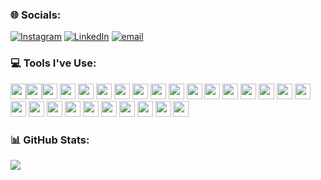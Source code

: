 
### 🌐 Socials:
[![Instagram](https://img.shields.io/badge/Instagram-%23E4405F.svg?logo=Instagram&logoColor=white)](https://instagram.com/neubri) [![LinkedIn](https://img.shields.io/badge/LinkedIn-%230077B5.svg?logo=linkedin&logoColor=white)](https://linkedin.com/in/neubri) [![email](https://img.shields.io/badge/Email-D14836?logo=gmail&logoColor=white)](mailto:neubri.h@gmail.com) 

### 💻 Tools I've Use:
<img src="https://img.shields.io/badge/javascript-%23323330.svg?style=for-the-badge&logo=javascript&logoColor=%23F7DF1E" height="25"/><img src="https://img.shields.io/badge/typescript-%23007ACC.svg?style=for-the-badge&logo=typescript&logoColor=white" height="25"/><img src="https://img.shields.io/badge/html5-%23E34F26.svg?style=for-the-badge&logo=html5&logoColor=white" height="25"/> 
<img src="https://img.shields.io/badge/css3-%231572B6.svg?style=for-the-badge&logo=css3&logoColor=white" height="25"/> 
<img src="https://img.shields.io/badge/AWS-%23FF9900.svg?style=for-the-badge&logo=amazon-aws&logoColor=white" height="25"/> 
<img src="https://img.shields.io/badge/Cloudflare-F38020?style=for-the-badge&logo=Cloudflare&logoColor=white" height="25"/> 
<img src="https://img.shields.io/badge/firebase-%23039BE5.svg?style=for-the-badge&logo=firebase" height="25"/> 
<img src="https://img.shields.io/badge/GoogleCloud-%234285F4.svg?style=for-the-badge&logo=google-cloud&logoColor=white" height="25"/> 
<img src="https://img.shields.io/badge/vercel-%23000000.svg?style=for-the-badge&logo=vercel&logoColor=white" height="25"/> 
<img src="https://img.shields.io/badge/-ApolloGraphQL-311C87?style=for-the-badge&logo=apollo-graphql" height="25"/> 
<img src="https://img.shields.io/badge/bootstrap-%238511FA.svg?style=for-the-badge&logo=bootstrap&logoColor=white" height="25"/> 
<img src="https://img.shields.io/badge/ejs-%23B4CA65.svg?style=for-the-badge&logo=ejs&logoColor=black" height="25"/> 
<img src="https://img.shields.io/badge/expo-1C1E24?style=for-the-badge&logo=expo&logoColor=#D04A37" height="25"/> 
<img src="https://img.shields.io/badge/express.js-%23404d59.svg?style=for-the-badge&logo=express&logoColor=%2361DAFB" height="25"/> 
<img src="https://img.shields.io/badge/Next-black?style=for-the-badge&logo=next.js&logoColor=white" height="25"/> 
<img src="https://img.shields.io/badge/node.js-6DA55F?style=for-the-badge&logo=node.js&logoColor=white" height="25"/> 
<img src="https://img.shields.io/badge/react_native-%2320232a.svg?style=for-the-badge&logo=react&logoColor=%2361DAFB" height="25"/> 
<img src="https://img.shields.io/badge/react-%2320232a.svg?style=for-the-badge&logo=react&logoColor=%2361DAFB" height="25"/> 
<img src="https://img.shields.io/badge/Socket.io-black?style=for-the-badge&logo=socket.io&badgeColor=010101" height="25"/> 
<img src="https://img.shields.io/badge/tailwindcss-%2338B2AC.svg?style=for-the-badge&logo=tailwind-css&logoColor=white" height="25"/> 
<img src="https://img.shields.io/badge/vite-%23646CFF.svg?style=for-the-badge&logo=vite&logoColor=white" height="25"/> 
<img src="https://img.shields.io/badge/mongodb-%234ea94b.svg?style=for-the-badge&logo=mongodb&logoColor=white" height="25"/> 
<img src="https://img.shields.io/badge/mysql-4479A1.svg?style=for-the-badge&logo=mysql&logoColor=white" height="25"/> 
<img src="https://img.shields.io/badge/Sequelize-52B0E7?style=for-the-badge&logo=Sequelize&logoColor=white" height="25"/> 
<img src="https://img.shields.io/badge/Supabase-3ECF8E?style=for-the-badge&logo=supabase&logoColor=white" height="25"/> 
<img src="https://img.shields.io/badge/postgres-%23316192.svg?style=for-the-badge&logo=postgresql&logoColor=white" height="25"/> 
<img src="https://img.shields.io/badge/redis-%23DD0031.svg?style=for-the-badge&logo=redis&logoColor=white" height="25"/> 


### 📊 GitHub Stats:
![](https://github-readme-stats.vercel.app/api/top-langs/?username=neubri&theme=rose_pine&hide_border=false&include_all_commits=true&count_private=true&layout=compact)

<!-- Proudly created with GPRM ( https://gprm.itsvg.in ) -->
